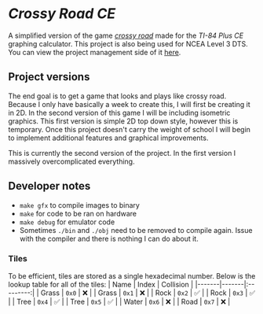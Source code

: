 # ***Crossy Road CE***
A simplified version of the game *[crossy road](https://en.wikipedia.org/wiki/Crossy_Road)* made for the *TI-84 Plus CE* graphing calculator. This project is also being used for NCEA Level 3 DTS. You can view the project management side of it [here](https://github.com/users/MaximilianMcC/projects/4).

## Project versions
The end goal is to get a game that looks and plays like crossy road. Because I only have basically a week to create this, I will first be creating it in 2D. In the second version of this game I will be including isometric graphics. This first version is simple 2D top down style, however this is temporary. Once this project doesn't carry the weight of school I will begin to implement additional features and graphical improvements.

This is currently the second version of the project. In the first version I massively overcomplicated everything.

## Developer notes
- `make gfx` to compile images to binary
- `make` for code to be ran on hardware
- `make debug` for emulator code
- Sometimes `./bin` and `./obj` need to be removed to compile again. Issue with the compiler and there is nothing I can do about it.

### Tiles
To be efficient, tiles are stored as a single hexadecimal number. Below is the lookup table for all of the tiles:
| Name  | Index | Collision |
|-------|-------|:---------:|
| Grass | `0x0` | ❌        |
| Grass | `0x1` | ❌        |
| Rock  | `0x2` | ✅        |
| Rock  | `0x3` | ✅        |
| Tree  | `0x4` | ✅        |
| Tree  | `0x5` | ✅        |
| Water | `0x6` | ❌        |
| Road  | `0x7` | ❌        |